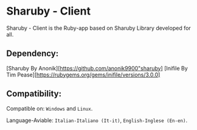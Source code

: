 # Sharuby - Client

Sharuby - Client is the Ruby-app based on Sharuby Library developed for all.

## Dependency:

[Sharuby By Anonik][https://github.com/anonik9900"sharuby]
[Inifile By Tim Pease][https://rubygems.org/gems/inifile/versions/3.0.0]

## Compatibility:

Compatible on: `Windows` and `Linux`.

Language-Aviable: `Italian-Italiano (It-it)`, `English-Inglese (En-en)`.